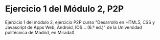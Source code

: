 # Ejercicio 1 del Módulo 2, P2P
Ejercicio 1 del módulo 2, ejercicio P2P curso "Desarrollo en HTML5, CSS y Javascript de Apps Web, Android, IOS... (6.ª ed.)" de la Universidad politécnica de Madrid, en MiradaX

